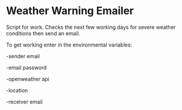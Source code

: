# Weather Warning Emailer
 Script for work. Checks the next few working days for severe weather conditions then send an email.


To get working enter in the environmental variables:

-sender email

-email password

-openweather api

-location

-receiver email
